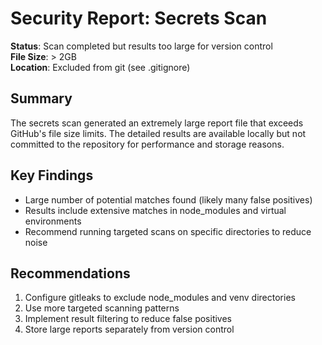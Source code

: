 # Security Report: Secrets Scan

**Status**: Scan completed but results too large for version control  
**File Size**: > 2GB  
**Location**: Excluded from git (see .gitignore)  

## Summary
The secrets scan generated an extremely large report file that exceeds GitHub's file size limits. The detailed results are available locally but not committed to the repository for performance and storage reasons.

## Key Findings
- Large number of potential matches found (likely many false positives)
- Results include extensive matches in node_modules and virtual environments
- Recommend running targeted scans on specific directories to reduce noise

## Recommendations
1. Configure gitleaks to exclude node_modules and venv directories
2. Use more targeted scanning patterns
3. Implement result filtering to reduce false positives
4. Store large reports separately from version control
